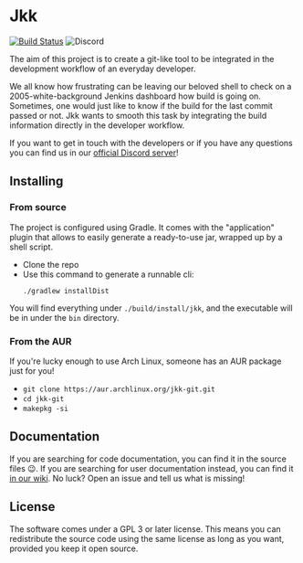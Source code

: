 # Jkk

[![Build Status](https://travis-ci.org/Polpetta/jkk.svg?branch=master)](https://travis-ci.org/Polpetta/jkk)
![Discord](https://img.shields.io/discord/664379301667274766?color=blue&label=Discord)

The aim of this project is to create a git-like tool to be integrated in the development workflow of an everyday developer.

We all know how frustrating can be leaving our beloved shell to check on a 2005-white-background Jenkins dashboard how
build is going on. Sometimes, one would just like to know if the build for the last commit passed or not. Jkk wants to
smooth this task by integrating the build information directly in the developer workflow.

If you want to get in touch with the developers or if you have any questions you can find us in our [official Discord server](https://discord.gg/KkYr4Zb)!

## Installing
### From source
The project is configured using Gradle. It comes with the "application" plugin that allows to easily generate a
ready-to-use jar, wrapped up by a shell script.

- Clone the repo
- Use this command to generate a runnable cli:
    ```shell script
    ./gradlew installDist
    ```

You will find everything under `./build/install/jkk`, and the executable will be in under the `bin` directory.

### From the AUR
If you're lucky enough to use Arch Linux, someone has an AUR package just for you!
- `git clone https://aur.archlinux.org/jkk-git.git`
- `cd jkk-git`
- `makepkg -si`

## Documentation

If you are searching for code documentation, you can find it in the source files 😉. If you are searching for user documentation instead, you can find it [in our wiki](https://github.com/Polpetta/jkk/wiki). No luck? Open an issue and tell us what is missing!

## License
The software comes under a GPL 3 or later license. This means you can redistribute the source code using the same license
as long as you want, provided you keep it open source.  
